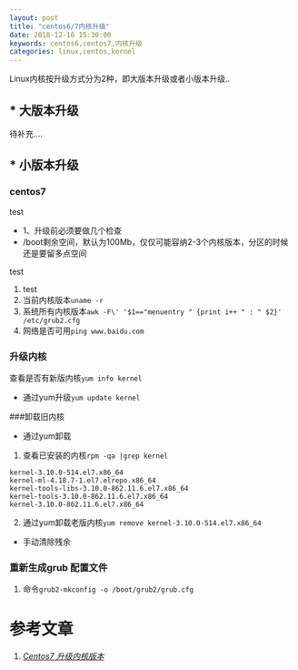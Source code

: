 ```yaml
---
layout: post
title: "centos6/7内核升级"
date: 2018-12-16 15:30:00
keywords: centos6,centos7,内核升级
categories: linux,centos,kernel
---
```


Linux内核按升级方式分为2种，即大版本升级或者小版本升级..


## * 大版本升级

待补充....

## * 小版本升级
### centos7

test
+  1、升级前必须要做几个检查
+ /boot剩余空间，默认为100Mb，仅仅可能容纳2-3个内核版本，分区的时候还是要留多点空间

test


1. test 
 2. 当前内核版本`uname -r`
  3. 系统所有内核版本`awk -F\' '$1=="menuentry " {print i++ " : " $2}' /etc/grub2.cfg`
   4. 网络是否可用`ping www.baidu.com`


### 升级内核
 查看是否有新版内核`yum info kernel`
- 通过yum升级`yum update kernel`

###卸载旧内核
- 通过yum卸载
 1. 查看已安装的内核`rpm -qa |grep kernel`
 ```
kernel-3.10.0-514.el7.x86_64
kernel-ml-4.18.7-1.el7.elrepo.x86_64
kernel-tools-libs-3.10.0-862.11.6.el7.x86_64
kernel-tools-3.10.0-862.11.6.el7.x86_64
kernel-3.10.0-862.11.6.el7.x86_64
 ```
 
 2. 通过yum卸载老版内核`yum remove kernel-3.10.0-514.el7.x86_64`
- 手动清除残余


### 重新生成grub 配置文件

1. 命令`grub2-mkconfig -o /boot/grub2/grub.cfg`


# 参考文章

1. _[Centos7 升级内核版本](https://www.cnblogs.com/xzkzzz/p/9627658.html)_

